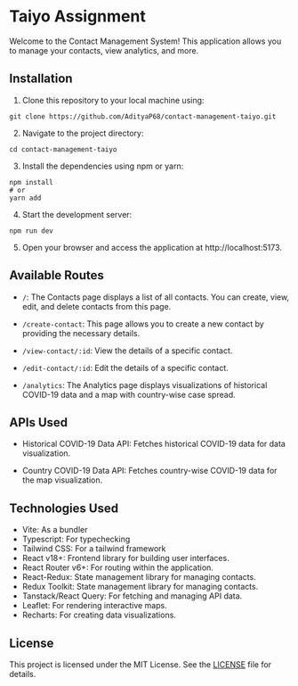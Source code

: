 # Taiyo Assignment

Welcome to the Contact Management System! This application allows you to manage your contacts, view analytics, and more.

## Installation

1. Clone this repository to your local machine using:

```git clone https://github.com/AdityaP68/contact-management-taiyo.git```

2. Navigate to the project directory:

```cd contact-management-taiyo```

3. Install the dependencies using npm or yarn:

```
npm install
# or
yarn add
```

4. Start the development server:

```
npm run dev

```


5. Open your browser and access the application at http://localhost:5173.

## Available Routes

- `/`: The Contacts page displays a list of all contacts. You can create, view, edit, and delete contacts from this page.

- `/create-contact`: This page allows you to create a new contact by providing the necessary details.

- `/view-contact/:id`: View the details of a specific contact.

- `/edit-contact/:id`: Edit the details of a specific contact.

- `/analytics`: The Analytics page displays visualizations of historical COVID-19 data and a map with country-wise case spread.

## APIs Used

- Historical COVID-19 Data API: Fetches historical COVID-19 data for data visualization.

- Country COVID-19 Data API: Fetches country-wise COVID-19 data for the map visualization.

## Technologies Used

- Vite: As a bundler
- Typescript: For typechecking
- Tailwind CSS: For a tailwind framework
- React v18+: Frontend library for building user interfaces.
- React Router v6+: For routing within the application.
- React-Redux: State management library for managing contacts.
- Redux Toolkit: State management library for managing contacts.
- Tanstack/React Query: For fetching and managing API data.
- Leaflet: For rendering interactive maps.
- Recharts: For creating data visualizations.



## License

This project is licensed under the MIT License. See the [LICENSE](LICENSE) file for details.
